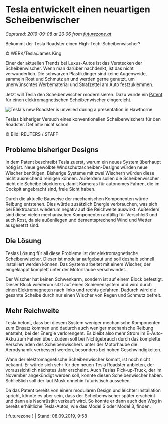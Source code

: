 # Tesla entwickelt einen neuartigen Scheibenwischer

_Captured: 2019-09-08 at 20:06 from [futurezone.at](https://futurezone.at/produkte/tesla-entwickelt-einen-neuartigen-scheibenwischer/400599401)_

Bekommt der Tesla Roadster einen High-Tech-Scheibenwischer?

© WERK/Tesla/James King

Einer der aktuellen Trends bei Luxus-Autos ist das Verstecken der Scheibenwischer. Wenn man darüber nachdenkt, ist das nicht verwunderlich. Die schwarzen Plastikdinger sind keine Augenweide, sammeln Rost und Schmutz an und werden gerne genutzt, um unerwünschtes Werbematerial und Strafzettel am Auto festzuklemmen.

Jetzt will Tesla den Scheibenwischer modernisieren. Dazu wurde ein [Patent ](https://patentscope.wipo.int/search/en/detail.jsf?docId=US251287101&amp;tab=DRAWINGS)für einen elektromagnetischen Scheibenwischer eingereicht.

![Tesla's new Roadster is unveiled during a presentation in Hawthorne](https://image.futurezone.at/images/cfs_616w/3759416/46-104618010.jpg)

Teslas bisheriger Versuch eines konventionellen Scheibenwischers für den Roadster. Definitiv nicht schön

© Bild: REUTERS / STAFF

## Probleme bisheriger Designs

In dem Patent beschreibt Tesla zuerst, warum ein neues System überhaupt nötig ist. Neue gewölbte Windschutzscheiben-Designs würden neue Wischer benötigen. Bisherige Systeme mit zwei Wischern würden diese nicht ausreichend reinigen können. Außerdem sollen die Scheibenwischer nicht die Scheibe blockieren, damit Kameras für autonomes Fahren, die im Cockpit angebracht sind, freie Sicht haben.

Durch die aktuelle Bauweise der mechanischen Komponenten würde Reibung entstehen. Dies würde zusätzlich Energie verbrauchen, was sich bei Elektroautos wiederum negativ auf die Reichweite auswirkt. Außerdem sind diese vielen mechanischen Komponenten anfällig für Verschleiß und auch Rost, da sie außenliegen und dementsprechend Wind und Wetter ausgesetzt sind.

## Die Lösung

Teslas Lösung für all diese Probleme ist der elektromagnetische Scheibenwischer. Dieser ist modular aufgebaut und soll deshalb schnell installiert werden können. Das System arbeitet mit einem Wischer, der eingeklappt komplett unter der Motorhaube verschwindet.

Der Wischer hat keinen Schwenkarm, sondern ist auf einem Block befestigt. Dieser Block wiederum sitzt auf einen Schienensystem und wird durch einen Elektromagneten nach links und rechts gefahren. Dadurch wird die gesamte Scheibe durch nur einen Wischer von Regen und Schmutz befreit.

## Mehr Reichweite

Tesla betont, dass bei diesem System weniger mechanische Komponenten zum Einsatz kommen und dadurch auch weniger mechanische Reibung entsteht, bei der Energie verlorengeht. Es bleibt also mehr Strom im E-Auto-Akku zum Fahren über. Zudem soll bei Nichtgebrauch durch das komplette Verschwinden des Scheibenwischers unter der Motorhaube die Aerodynamik verbessert werden, besonders bei hohen Geschwindigkeiten.

Wann der elektromagnetische Scheibenwischer kommt, ist noch nicht bekannt. Er würde sich sehr für den neuen Tesla Roadster anbieten, der voraussichtlich nächstes Jahr erscheint. Auch Teslas Pick-up-Truck, der im November angekündigt werden soll, könnte diesen Scheibenwischer haben. Schließlich soll der laut Musk ohnehin futuristisch aussehen.

Da das Patent bereits von einem modularen Design und leichter Installation spricht, könnte es aber sein, dass der Scheibenwischer später erscheint und dann als Nachrüstkit verkauft wird. So könnte er dann auch den Weg in bereits erhältliche Tesla-Autos, wie das Model S oder Model 3, finden.

( futurezone ) | Stand: 08.09.2019, 9:58

